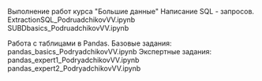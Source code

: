 Выполнение работ курса "Большие данные"
Написание SQL - запросов.
ExtractionSQL_PodruadchikovVV.ipynb
SUBDbasics_PodruadchikovVV.ipynb

Работа с таблицами в Pandas.
Базовые задания:
pandas_basics_PodryadchikovVV.ipynb
Экспертные задания:
pandas_expert1_PodryadchikovVV.ipynb
pandas_expert2_PodryadchikovVV.ipynb
